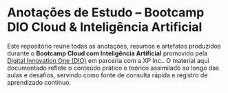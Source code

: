 # Anotações de Estudo – Bootcamp DIO Cloud & Inteligência Artificial

Este repositório reúne todas as anotações, resumos e artefatos produzidos durante o **Bootcamp Cloud com Inteligência Artificial** promovido pela [Digital Innovation One (DIO)](https://www.dio.me/) em parceria com a XP Inc.. O material aqui documentado reflete o conteúdo prático e teórico assimilado ao longo das aulas e desafios, servindo como fonte de consulta rápida e registro de aprendizado contínuo.

